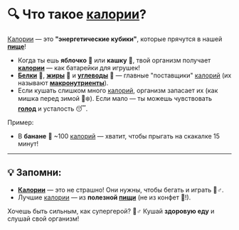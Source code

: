 # 🔍 Что такое **[калории](/home/takoo/2025_kidbook/WORK/health/nutrition/calories.md)**?  
[Калории](/home/takoo/2025_kidbook/WORK/health/nutrition/calories.md) — это **"энергетические кубики"**, которые прячутся в нашей **[пище](/home/takoo/2025_kidbook/WORK/health/nutrition/food.md)**!  

- Когда ты ешь **яблочко** 🍏 или **кашку** 🥣, твой организм получает **[калории](/home/takoo/2025_kidbook/WORK/health/nutrition/calories.md)** — как батарейки для игрушек!  
- **[Белки](/home/takoo/2025_kidbook/WORK/health/nutrition/protein.md)** 🥚, **[жиры](/home/takoo/2025_kidbook/WORK/health/nutrition/fats.md)** 🥑 и **[углеводы](/home/takoo/2025_kidbook/WORK/health/nutrition/carbohydrates.md)** 🍞 — главные "поставщики" [калорий](/home/takoo/2025_kidbook/WORK/health/nutrition/calories.md) (их называют **[макронутриенты](/home/takoo/2025_kidbook/WORK/health/nutrition/macronutrients.md)**).  
- Если кушать слишком много [калорий](/home/takoo/2025_kidbook/WORK/health/nutrition/calories.md), организм запасает их (как мишка перед зимой 🐻❄️). Если мало — ты можешь чувствовать **[голод](/home/takoo/2025_kidbook/WORK/health/nutrition/hunger.md)** и усталость 😴.  

Пример:  
- В **банане** 🍌 ~100 [калорий](/home/takoo/2025_kidbook/WORK/health/nutrition/calories.md) — хватит, чтобы прыгать на скакалке 15 минут!  

---

## 💡 Запомни:  
- **[Калории](/home/takoo/2025_kidbook/WORK/health/nutrition/calories.md)** — это не страшно! Они нужны, чтобы бегать и играть 🏃♂️.  
- Лучшие [калории](/home/takoo/2025_kidbook/WORK/health/nutrition/calories.md) — из **полезной [пищи](/home/takoo/2025_kidbook/WORK/health/nutrition/food.md)** (не из конфет 🍭!).  

Хочешь быть сильным, как супергерой? 🦸♂️ Кушай **здоровую еду** и слушай свой организм!
